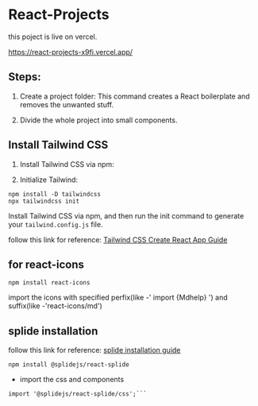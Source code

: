 # React-Projects

this poject is live on vercel.

https://react-projects-x9fi.vercel.app/

## Steps:

1. Create a project folder:
   This command creates a React boilerplate and removes the unwanted stuff.

2. Divide the whole project into small components.

## Install Tailwind CSS

1. Install Tailwind CSS via npm:

2. Initialize Tailwind:

```
npm install -D tailwindcss
npx tailwindcss init
```

Install Tailwind CSS via npm, and then run the init command to generate your `tailwind.config.js` file.

follow this link for reference: [Tailwind CSS Create React App Guide](https://tailwindcss.com/docs/guides/create-react-app)

## for react-icons

`npm install react-icons`

import the icons with specified perfix(like -' import {Mdhelp} ') and suffix(like -'react-icons/md')

## splide installation

follow this link for reference: [splide installation guide](https://www.npmjs.com/package/@splidejs/react-splide)

`npm install @splidejs/react-splide`

- import the css and components

````import { Splide, SplideSlide } from '@splidejs/react-splide';
import '@splidejs/react-splide/css';```
````
